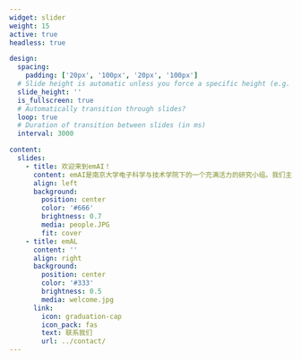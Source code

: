 ```yaml
---
widget: slider
weight: 15
active: true
headless: true

design:
  spacing:
    padding: ['20px', '100px', '20px', '100px']
  # Slide height is automatic unless you force a specific height (e.g. '400px')
  slide_height: ''
  is_fullscreen: true
  # Automatically transition through slides?
  loop: true
  # Duration of transition between slides (in ms)
  interval: 3000

content:
  slides:
    - title: 欢迎来到emAI！
      content: emAI是南京大学电子科学与技术学院下的一个充满活力的研究小组。我们主要的研究方向是计算机视觉、人工智能、图像处理等。
      align: left
      background:
        position: center
        color: '#666'
        brightness: 0.7
        media: people.JPG
        fit: cover
    - title: emAL
      content: ''
      align: right
      background:
        position: center
        color: '#333'
        brightness: 0.5
        media: welcome.jpg
      link:
        icon: graduation-cap
        icon_pack: fas
        text: 联系我们
        url: ../contact/
---
```

